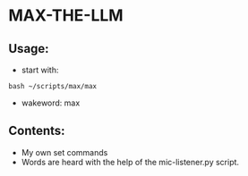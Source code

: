 # MAX-THE-LLM

## Usage:
* start with:
```
bash ~/scripts/max/max
```
* wakeword: max

## Contents:
* My own set commands
* Words are heard with the help of the mic-listener.py script.
